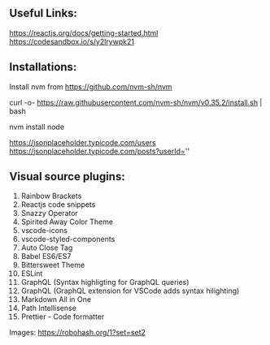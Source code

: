 

Useful Links:
------------
https://reactjs.org/docs/getting-started.html
https://codesandbox.io/s/y2lrywpk21

Installations:
-------------
Install nvm from https://github.com/nvm-sh/nvm

curl -o- https://raw.githubusercontent.com/nvm-sh/nvm/v0.35.2/install.sh | bash

nvm install node

https://jsonplaceholder.typicode.com/users
https://jsonplaceholder.typicode.com/posts?userId=''

Visual source plugins:
---------------------
1) Rainbow Brackets
2) Reactjs code snippets
3) Snazzy Operator
4) Spirited Away Color Theme
5) vscode-icons
6) vscode-styled-components
7) Auto Close Tag
8) Babel ES6/ES7
9) Bittersweet Theme
10) ESLint
11) GraphQL (Syntax highligting for GraphQL queries)
12) GraphQL (GraphQL extension for VSCode adds syntax hilighting)
13) Markdown All in One
14) Path Intellisense
15) Prettier - Code formatter

Images:
https://robohash.org/1?set=set2